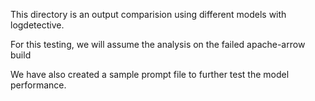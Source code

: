 This directory is an output comparision using different models with logdetective.

For this testing, we will assume the analysis on the failed apache-arrow build

We have also created a sample prompt file to further test the model performance.

